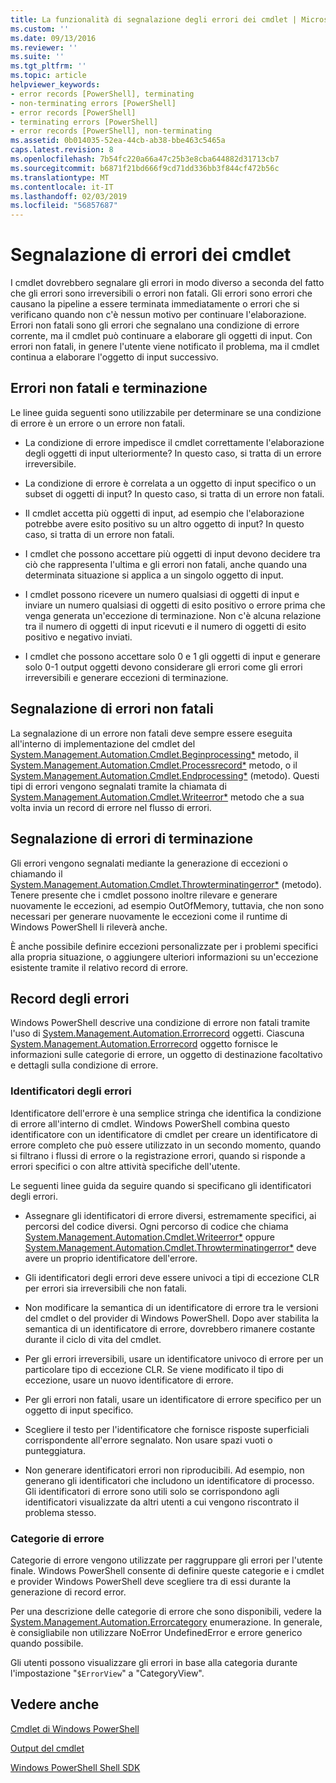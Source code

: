 ```yaml
---
title: La funzionalità di segnalazione degli errori dei cmdlet | Microsoft Docs
ms.custom: ''
ms.date: 09/13/2016
ms.reviewer: ''
ms.suite: ''
ms.tgt_pltfrm: ''
ms.topic: article
helpviewer_keywords:
- error records [PowerShell], terminating
- non-terminating errors [PowerShell]
- error records [PowerShell]
- terminating errors [PowerShell]
- error records [PowerShell], non-terminating
ms.assetid: 0b014035-52ea-44cb-ab38-bbe463c5465a
caps.latest.revision: 8
ms.openlocfilehash: 7b54fc220a66a47c25b3e8cba644882d31713cb7
ms.sourcegitcommit: b6871f21bd666f9cd71dd336bb3f844cf472b56c
ms.translationtype: MT
ms.contentlocale: it-IT
ms.lasthandoff: 02/03/2019
ms.locfileid: "56857687"
---
```

# <a name="cmdlet-error-reporting"></a>Segnalazione di errori dei cmdlet

I cmdlet dovrebbero segnalare gli errori in modo diverso a seconda del fatto che gli errori sono irreversibili o errori non fatali. Gli errori sono errori che causano la pipeline a essere terminata immediatamente o errori che si verificano quando non c'è nessun motivo per continuare l'elaborazione. Errori non fatali sono gli errori che segnalano una condizione di errore corrente, ma il cmdlet può continuare a elaborare gli oggetti di input. Con errori non fatali, in genere l'utente viene notificato il problema, ma il cmdlet continua a elaborare l'oggetto di input successivo.

## <a name="terminating-and-nonterminating-errors"></a>Errori non fatali e terminazione

Le linee guida seguenti sono utilizzabile per determinare se una condizione di errore è un errore o un errore non fatali.

- La condizione di errore impedisce il cmdlet correttamente l'elaborazione degli oggetti di input ulteriormente? In questo caso, si tratta di un errore irreversibile.

- La condizione di errore è correlata a un oggetto di input specifico o un subset di oggetti di input? In questo caso, si tratta di un errore non fatali.

- Il cmdlet accetta più oggetti di input, ad esempio che l'elaborazione potrebbe avere esito positivo su un altro oggetto di input? In questo caso, si tratta di un errore non fatali.

- I cmdlet che possono accettare più oggetti di input devono decidere tra ciò che rappresenta l'ultima e gli errori non fatali, anche quando una determinata situazione si applica a un singolo oggetto di input.

- I cmdlet possono ricevere un numero qualsiasi di oggetti di input e inviare un numero qualsiasi di oggetti di esito positivo o errore prima che venga generata un'eccezione di terminazione. Non c'è alcuna relazione tra il numero di oggetti di input ricevuti e il numero di oggetti di esito positivo e negativo inviati.

- I cmdlet che possono accettare solo 0 e 1 gli oggetti di input e generare solo 0-1 output oggetti devono considerare gli errori come gli errori irreversibili e generare eccezioni di terminazione.

## <a name="reporting-nonterminating-errors"></a>Segnalazione di errori non fatali

La segnalazione di un errore non fatali deve sempre essere eseguita all'interno di implementazione del cmdlet del [System.Management.Automation.Cmdlet.Beginprocessing*](/dotnet/api/System.Management.Automation.Cmdlet.BeginProcessing) metodo, il [ System.Management.Automation.Cmdlet.Processrecord*](/dotnet/api/System.Management.Automation.Cmdlet.ProcessRecord) metodo, o il [System.Management.Automation.Cmdlet.Endprocessing*](/dotnet/api/System.Management.Automation.Cmdlet.EndProcessing) (metodo). Questi tipi di errori vengono segnalati tramite la chiamata di [System.Management.Automation.Cmdlet.Writeerror*](/dotnet/api/System.Management.Automation.Cmdlet.WriteError) metodo che a sua volta invia un record di errore nel flusso di errori.

## <a name="reporting-terminating-errors"></a>Segnalazione di errori di terminazione

Gli errori vengono segnalati mediante la generazione di eccezioni o chiamando il [System.Management.Automation.Cmdlet.Throwterminatingerror*](/dotnet/api/System.Management.Automation.Cmdlet.ThrowTerminatingError) (metodo). Tenere presente che i cmdlet possono inoltre rilevare e generare nuovamente le eccezioni, ad esempio OutOfMemory, tuttavia, che non sono necessari per generare nuovamente le eccezioni come il runtime di Windows PowerShell li rileverà anche.

È anche possibile definire eccezioni personalizzate per i problemi specifici alla propria situazione, o aggiungere ulteriori informazioni su un'eccezione esistente tramite il relativo record di errore.

## <a name="error-records"></a>Record degli errori

Windows PowerShell descrive una condizione di errore non fatali tramite l'uso di [System.Management.Automation.Errorrecord](/dotnet/api/System.Management.Automation.ErrorRecord) oggetti. Ciascuna [System.Management.Automation.Errorrecord](/dotnet/api/System.Management.Automation.ErrorRecord) oggetto fornisce le informazioni sulle categorie di errore, un oggetto di destinazione facoltativo e dettagli sulla condizione di errore.

### <a name="error-identifiers"></a>Identificatori degli errori

Identificatore dell'errore è una semplice stringa che identifica la condizione di errore all'interno di cmdlet. Windows PowerShell combina questo identificatore con un identificatore di cmdlet per creare un identificatore di errore completo che può essere utilizzato in un secondo momento, quando si filtrano i flussi di errore o la registrazione errori, quando si risponde a errori specifici o con altre attività specifiche dell'utente.

Le seguenti linee guida da seguire quando si specificano gli identificatori degli errori.

- Assegnare gli identificatori di errore diversi, estremamente specifici, ai percorsi del codice diversi. Ogni percorso di codice che chiama [System.Management.Automation.Cmdlet.Writeerror*](/dotnet/api/System.Management.Automation.Cmdlet.WriteError) oppure [System.Management.Automation.Cmdlet.Throwterminatingerror*](/dotnet/api/System.Management.Automation.Cmdlet.ThrowTerminatingError) deve avere un proprio identificatore dell'errore.

- Gli identificatori degli errori deve essere univoci a tipi di eccezione CLR per errori sia irreversibili che non fatali.

- Non modificare la semantica di un identificatore di errore tra le versioni del cmdlet o del provider di Windows PowerShell. Dopo aver stabilita la semantica di un identificatore di errore, dovrebbero rimanere costante durante il ciclo di vita del cmdlet.

- Per gli errori irreversibili, usare un identificatore univoco di errore per un particolare tipo di eccezione CLR. Se viene modificato il tipo di eccezione, usare un nuovo identificatore di errore.

- Per gli errori non fatali, usare un identificatore di errore specifico per un oggetto di input specifico.

- Scegliere il testo per l'identificatore che fornisce risposte superficiali corrispondente all'errore segnalato. Non usare spazi vuoti o punteggiatura.

- Non generare identificatori errori non riproducibili. Ad esempio, non generano gli identificatori che includono un identificatore di processo. Gli identificatori di errore sono utili solo se corrispondono agli identificatori visualizzate da altri utenti a cui vengono riscontrato il problema stesso.

### <a name="error-categories"></a>Categorie di errore

Categorie di errore vengono utilizzate per raggruppare gli errori per l'utente finale. Windows PowerShell consente di definire queste categorie e i cmdlet e provider Windows PowerShell deve scegliere tra di essi durante la generazione di record error.

Per una descrizione delle categorie di errore che sono disponibili, vedere la [System.Management.Automation.Errorcategory](/dotnet/api/System.Management.Automation.ErrorCategory) enumerazione. In generale, è consigliabile non utilizzare NoError UndefinedError e errore generico quando possibile.

Gli utenti possono visualizzare gli errori in base alla categoria durante l'impostazione "`$ErrorView`" a "CategoryView".

## <a name="see-also"></a>Vedere anche

[Cmdlet di Windows PowerShell](./cmdlet-overview.md)

[Output del cmdlet](./types-of-cmdlet-output.md)

[Windows PowerShell Shell SDK](../windows-powershell-reference.md)
